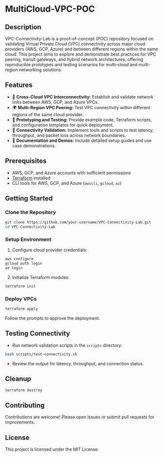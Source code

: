 # MultiCloud-VPC-POC

## Description
VPC-Connectivity-Lab is a proof-of-concept (POC) repository focused on validating Virtual Private Cloud (VPC) connectivity across major cloud providers (AWS, GCP, Azure) and between different regions within the same cloud. This project aims to explore and demonstrate best practices for VPC peering, transit gateways, and hybrid network architectures, offering reproducible prototypes and testing scenarios for multi-cloud and multi-region networking solutions.

## Features
- 🔗 **Cross-Cloud VPC Interconnectivity:** Establish and validate network links between AWS, GCP, and Azure VPCs.
- 🌍 **Multi-Region VPC Peering:** Test VPC connectivity within different regions of the same cloud provider.
- 🧪 **Prototyping and Testing:** Provide example code, Terraform scripts, and configuration templates for quick deployment.
- 🚦 **Connectivity Validation:** Implement tools and scripts to test latency, throughput, and packet loss across network boundaries.
- 📄 **Documentation and Demos:** Include detailed setup guides and use case demonstrations.

## Prerequisites
- AWS, GCP, and Azure accounts with sufficient permissions
- [Terraform](https://www.terraform.io/downloads) installed
- CLI tools for AWS, GCP, and Azure (`awscli`, `gcloud`, `az`)

## Getting Started

### Clone the Repository
```sh
git clone https://github.com/your-username/VPC-Connectivity-Lab.git
cd VPC-Connectivity-Lab
```

### Setup Environment
1. Configure cloud provider credentials:
```sh
aws configure
gcloud auth login
az login
```
2. Initialize Terraform modules:
```sh
terraform init
```

### Deploy VPCs
```sh
terraform apply
```
Follow the prompts to approve the deployment.

## Testing Connectivity
- Run network validation scripts in the `scripts` directory:
```sh
bash scripts/test-connectivity.sh
```
- Review the output for latency, throughput, and connection status.

## Cleanup
```sh
terraform destroy
```

## Contributing
Contributions are welcome! Please open issues or submit pull requests for improvements.

## License
This project is licensed under the MIT License.


